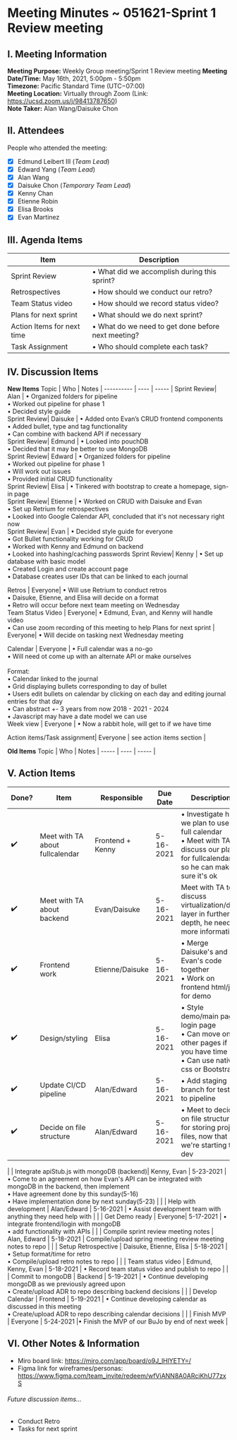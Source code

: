 # Meeting Minutes ~ 051621-Sprint 1 Review meeting
## I. Meeting Information
**Meeting Purpose:** Weekly Group meeting/Sprint 1 Review meeting
**Meeting Date/Time:** May 16th, 2021, 5:00pm - 5:50pm  
**Timezone:** Pacific Standard Time (UTC−07:00)  
**Meeting Location:** Virtually through Zoom (Link: https://ucsd.zoom.us/j/98413787650)  
**Note Taker:** Alan Wang/Daisuke Chon  

## II. Attendees
People who attended the meeting:
- [x] Edmund Leibert III (*Team Lead*)
- [x] Edward Yang (*Team Lead*)
- [x] Alan Wang
- [x] Daisuke Chon (*Temporary Team Lead*)
- [x] Kenny Chan
- [x] Etienne Robin
- [x] Elisa Brooks
- [x] Evan Martinez

## III. Agenda Items

Item | Description
---- | ----
Sprint Review| • What did we accomplish during this sprint? <br>
Retrospectives | • How should we conduct our retro? <br>
Team Status video| • How should we record status video?<br>
Plans for next sprint| • What should we do next sprint?<br>
Action Items for next time | • What do we need to get done before next meeting?<br>
Task Assignment | • Who should complete each task? <br>

## IV. Discussion Items

**New Items**
Topic | Who  | Notes |
---------- | ---- | ----- |
Sprint Review| Alan | • Organized folders for pipeline <br> • Worked out pipeline for phase 1<br> • Decided style guide<br>
Sprint Review| Daisuke | • Added onto Evan’s CRUD frontend components <br> • Added bullet, type and tag functionality<br> • Can combine with backend API if necessary<br>
Sprint Review| Edmund | • Looked into pouchDB  <br> • Decided that it may be better to use MongoDB<br> 
Sprint Review| Edward | • Organized folders for pipeline <br> • Worked out pipeline for phase 1<br> • Will work out issues<br> • Provided initial CRUD functionality<br>
Sprint Review| Elisa | • Tinkered with bootstrap to create a homepage, sign-in page<br>
Sprint Review| Etienne | • Worked on CRUD with Daisuke and Evan <br> • Set up Retrium for retrospectives<br> • Looked into Google Calendar API, concluded that it's not necessary right now <br>
Sprint Review| Evan | • Decided style guide for everyone <br> • Got Bullet functionality working for CRUD<br> • Worked with Kenny and Edmund on backend <br> • Looked into hashing/caching passwords
Sprint Review| Kenny | • Set up database with basic model <br> • Created Login and create account page <br> • Database creates user IDs that can be linked to each journal 

Retros | Everyone| • Will use Retrium to conduct retros<br> • Daisuke, Etienne, and Elisa will decide on a format<br> • Retro will occur before next team meeting on Wednesday<br>
Team Status Video | Everyone| • Edmund, Evan, and Kenny will handle video<br> • Can use zoom recording of this meeting to help
Plans for next sprint | Everyone| • Will decide on tasking next Wednesday meeting<br>

Calendar | Everyone | • Full calendar was a no-go<br> • Will need ot come up with an alternate API or make ourselves<br><br>Format:<br> • Calendar linked to the journal<br> • Grid displaying bullets corresponding to day of bullet<br> • Users edit bullets on calendar by clicking on each day and editing journal entries for that day<br> • Can abstract +- 3 years from now 2018 - 2021 - 2024<br> • Javascript may have a date model we can use<br>
Week view | Everyone | • Now a rabbit hole, will get to if we have time<br>

Action items/Task assignment| Everyone | see action items section |

**Old Items**
Topic | Who  | Notes |
----- | ---- | ----- |

## V. Action Items
| Done? | Item | Responsible  | Due Date  | Description  |
| ----- | ---- | ------------ | --------- | --------- |
| ✔️ | Meet with TA about fullcalendar| Frontend + Kenny | 5-16-2021  |  • Investigate how we plan to use full calendar<br> • Meet with TA to discuss our plans for fullcalendar so he can make sure it's ok |
|  ✔️  | Meet with TA about backend | Evan/Daisuke| 5-16-2021  | Meet with TA to discuss virtualization/data layer in further depth, he needs more information |
| ✔️ | Frontend work | Etienne/Daisuke | 5-16-2021  | • Merge Daisuke's and Evan's code together<br> • Work on frontend html/js for demo |
|  ✔️ | Design/styling | Elisa | 5-16-2021  | • Style demo/main page, login page<br> • Can move on to other pages if you have time <br> • Can use native css or Bootstrap |
|  ✔️ | Update CI/CD pipeline| Alan/Edward | 5-16-2021  | • Add staging branch for testing to pipeline<br>|
| ✔️ | Decide on file structure| Alan/Edward | 5-16-2021  | • Meet to decide on file structure for storing project files, now that we're starting to dev|

|    | Integrate apiStub.js with mongoDB (backend)| Kenny, Evan | 5-23-2021  | • Come to an agreement on how Evan's API can be integrated with mongoDB in the backend, then implement<br> • Have agreement done by this sunday(5-16)<br> • Have implementation done by next sunday(5-23) |
|    | Help with development | Alan/Edward | 5-16-2021  | • Assist development team with anything they need help with |
|    | Get Demo ready | Everyone| 5-17-2021  | • integrate frontend/login with mongoDB<br> • add functionality with APIs |
|    | Compile sprint review meeting notes | Alan, Edward | 5-18-2021  | Compile/upload spring meeting review meeting notes to repo |
|    | Setup Retrospective | Daisuke, Etienne, Elisa | 5-18-2021  | • Setup format/time for retro<br> • Compile/upload retro notes to repo |
|    | Team status video | Edmund, Kenny, Evan | 5-18-2021  | • Record team status video and publish to repo |
|    | Commit to mongoDB | Backend | 5-19-2021  | • Continue developing mongoDB as we previously agreed upon<br> • Create/upload ADR to repo describing backend decisions |
|    | Develop Calendar | Frontend | 5-19-2021  | • Continue developing calendar as discussed in this meeting<br> • Create/upload ADR to repo describing calendar decisions |
|    | Finish MVP | Everyone | 5-24-2021  |• Finish the MVP of our BuJo by end of next week |

## VI. Other Notes & Information
- Miro board link: https://miro.com/app/board/o9J_lHlYETY=/
- Figma link for wireframes/personas:
https://www.figma.com/team_invite/redeem/wfViANN8A0ARciKhU77zxS

###### Future discussion items...
- Conduct Retro
- Tasks for next sprint